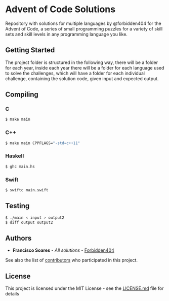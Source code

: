 # Advent of Code Solutions

Repository with solutions for multiple languages by @forbidden404 for the Advent of Code, a series of small programming puzzles for a variety of skill sets and skill levels in any programming language you like.

## Getting Started

The project folder is structured in the following way, there will be a folder for each year, inside each year there will be a folder for each language used to solve the challenges, which will have a folder for each individual challenge, containing the solution code, given input and expected output.

## Compiling
### C
```bash
$ make main
```

### C++
```bash
$ make main CPPFLAGS="-std=c++11"
```

### Haskell
```bash
$ ghc main.hs
```

### Swift
```bash
$ swiftc main.swift
```

## Testing 
```bash
$ ./main < input > output2
$ diff output output2
```

## Authors

* **Francisco Soares** - *All solutions* - [Forbidden404](https://github.com/forbidden404)

See also the list of [contributors](https://github.com/your/project/contributors) who participated in this project.

## License

This project is licensed under the MIT License - see the [LICENSE.md](LICENSE.md) file for details

